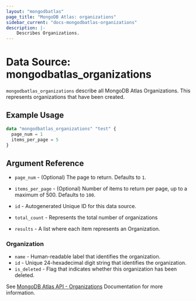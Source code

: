 ```yaml
---
layout: "mongodbatlas"
page_title: "MongoDB Atlas: organizations"
sidebar_current: "docs-mongodbatlas-organizations"
description: |-
    Describes Organizations.
---
```


# Data Source: mongodbatlas_organizations

`mongodbatlas_organizations` describe all MongoDB Atlas Organizations. This represents organizations that have been created.


## Example Usage

```terraform
data "mongodbatlas_organizations" "test" {
  page_num = 1
  items_per_page = 5
}
```

## Argument Reference
* `page_num` - (Optional)  	The page to return. Defaults to `1`.
* `items_per_page` - (Optional) Number of items to return per page, up to a maximum of 500. Defaults to `100`.


* `id` - Autogenerated Unique ID for this data source.
* `total_count` - Represents the total number of organizations

* `results` - A list where each item represents an Organization.


### Organization

* `name` - Human-readable label that identifies the organization.
* `id` - Unique 24-hexadecimal digit string that identifies the organization.
* `is_deleted` - Flag that indicates whether this organization has been deleted.
  
See [MongoDB Atlas API - Organizations](https://www.mongodb.com/docs/atlas/reference/api-resources-spec/v2/#tag/Organizations/operation/listOrganizations)  Documentation for more information.
